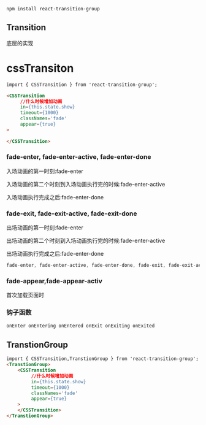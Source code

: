 ```shell
npm install react-transition-group
```

## Transition

底层的实现

# cssTransiton

```html
import { CSSTransition } from 'react-transition-group';

<CSSTransition
     //什么时候增加动画          
     in={this.state.show}          
     timeout={1000}
     classNames='fade'
     appear={true}          
>
    
</CSSTransition>    
```

### fade-enter, fade-enter-active, fade-enter-done

入场动画的第一时刻:fade-enter

入场动画的第二个时刻到入场动画执行完的时候:fade-enter-active

入场动画执行完成之后:fade-enter-done

### fade-exit, fade-exit-active, fade-exit-done

出场动画的第一时刻:fade-enter

出场动画的第二个时刻到入场动画执行完的时候:fade-enter-active

出场动画执行完成之后:fade-enter-done

```js
fade-enter, fade-enter-active, fade-enter-done, fade-exit, fade-exit-active, fade-exit-done, fade-appear, and fade-appear-activ
```

### fade-appear,fade-appear-activ

首次加载页面时

### 钩子函数

```js
onEnter onEntering onEntered onExit onExiting onExited
```

## TranstionGroup

```html
import { CSSTransition,TranstionGroup } from 'react-transition-group';
<TranstionGroup>
	<CSSTransition
	     //什么时候增加动画          
	     in={this.state.show}          
	     timeout={1000}
	     classNames='fade'
	     appear={true}          
	> 
	</CSSTransition>
</TranstionGroup>
```







